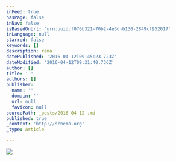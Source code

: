 ```yaml
---
inFeed: true
hasPage: false
inNav: false
isBasedOnUrl: 'urn:uuid:f076b321-70b2-4e3d-b130-2849cf952017'
inLanguage: null
starred: false
keywords: []
description: rama
datePublished: '2016-04-12T09:45:23.723Z'
dateModified: '2016-04-12T09:31:40.736Z'
author: []
title: ' '
authors: []
publisher:
  name: ''
  domain: ''
  url: null
  favicon: null
sourcePath: _posts/2016-04-12-.md
published: true
_context: 'http://schema.org'
_type: Article

---
```

![](https://the-grid-user-content.s3-us-west-2.amazonaws.com/9b791062-d523-4f4d-ab51-fea1d071ca85.png)